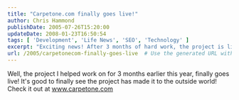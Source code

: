 ```yaml
---
title: "Carpetone.com finally goes live!"
author: Chris Hammond
publishDate: 2005-07-26T15:20:00
updateDate: 2008-01-23T16:50:54
tags: [ 'Development', 'Life News', 'SEO', 'Technology' ]
excerpt: "Exciting news! After 3 months of hard work, the project is live on www.carpetone.com. Explore the results of their dedicated efforts today!"
url: /2005/carpetonecom-finally-goes-live  # Use the generated URL with year
---
```

<P>Well, the project I helped work on for 3 months earlier this year, finally goes live! It's good to finally see the project has made it to the outside world! Check it out at <A href="https://www.carpetone.com">www.carpetone.com</A></P> <P>&nbsp;</P>

